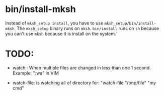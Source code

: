 
bin/install-mksh
================

Instead of `mksh_setup install`, you have to use `mksh_setup/bin/install-mksh`.
The `mksh_setup` binary runs on `mksh`. `bin/install` runs on `sh` because
you can't use `mksh` because it is install on the system.`


TODO:
===========

* watch : When multiple files are changed in less than one 1 second.
  Example: ":wa" in VIM

* watch-file: is watching all of directory for:
  "watch-file "/tmp/file" "my cmd"
